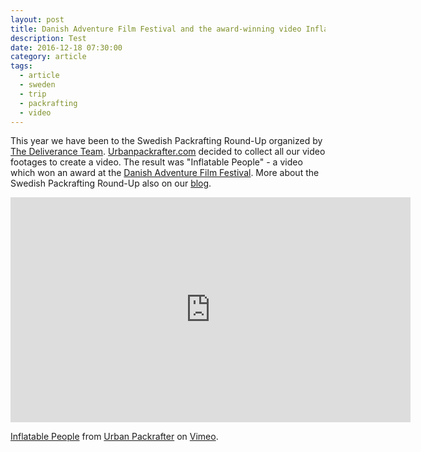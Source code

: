 ```yaml
---
layout: post
title: Danish Adventure Film Festival and the award-winning video Inflatable People
description: Test
date: 2016-12-18 07:30:00
category: article
tags:
  - article
  - sweden
  - trip
  - packrafting
  - video
---
```


This year we have been to the Swedish Packrafting Round-Up organized by [The Deliverance Team](http://deliveranceteam.outdrr.com). [Urbanpackrafter.com](http://www.urbanpackrafter.com) decided to collect all our video footages to create a video. The result was "Inflatable People" - a video which won an award at the [Danish Adventure Film Festival](http://adventurefilmfest.dk/portfolio/inflatable-people/). More about the Swedish Packrafting Round-Up also on our [blog](http://www.hikeventures.com/Swedish-Packrafting-Round-Up-2016/).

<iframe src="https://player.vimeo.com/video/181259608?title=0&byline=0&portrait=0" width="640" height="360" frameborder="0" webkitallowfullscreen mozallowfullscreen allowfullscreen></iframe>
<p><a href="https://vimeo.com/181259608">Inflatable People</a> from <a href="https://vimeo.com/urbanpackrafter">Urban Packrafter</a> on <a href="https://vimeo.com">Vimeo</a>.</p>
